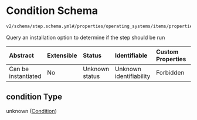 # Condition Schema

```txt
v2/schema/step.schema.yml#/properties/operating_systems/items/properties/steps/items/properties/condition
```

Query an installation option to determine if the step should be run

| Abstract            | Extensible | Status         | Identifiable            | Custom Properties | Additional Properties | Access Restrictions | Defined In                                                          |
| :------------------ | :--------- | :------------- | :---------------------- | :---------------- | :-------------------- | :------------------ | :------------------------------------------------------------------ |
| Can be instantiated | No         | Unknown status | Unknown identifiability | Forbidden         | Allowed               | none                | [device.schema.json*](../device.schema.json "open original schema") |

## condition Type

unknown ([Condition](device-properties-operating-systems-operating-system-properties-steps-step-properties-condition.md))
